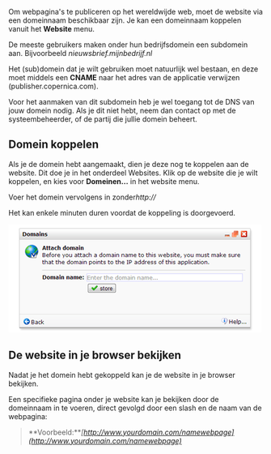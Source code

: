 Om webpagina's te publiceren op het wereldwijde web, moet de website via
een domeinnaam beschikbaar zijn. Je kan een domeinnaam koppelen vanuit
het **Website** menu.

De meeste gebruikers maken onder hun bedrijfsdomein een subdomein aan.
Bijvoorbeeld *nieuwsbrief.mijnbedrijf.nl*

Het (sub)domein dat je wilt gebruiken moet natuurlijk wel bestaan, en
deze moet middels een **CNAME** naar het adres van de applicatie
verwijzen (publisher.copernica.com).

Voor het aanmaken van dit subdomein heb je wel toegang tot de DNS van
jouw domein nodig. Als je dit niet hebt, neem dan contact op met de
systeembeheerder, of de partij die jullie domein beheert.

Domein koppelen
---------------

Als je de domein hebt aangemaakt, dien je deze nog te koppelen aan de
website. Dit doe je in het onderdeel Websites. Klik op de website die je
wilt koppelen, en kies voor **Domeinen...** in het website menu.

Voer het domein vervolgens in zonder*http://*

Het kan enkele minuten duren voordat de koppeling is doorgevoerd.

![](../images/websites-link-domain-dialog.png)

De website in je browser bekijken
---------------------------------

Nadat je het domein hebt gekoppeld kan je de website in je browser
bekijken.

Een specifieke pagina onder je website kan je bekijken door de
domeinnaam in te voeren, direct gevolgd door een slash en de naam van de
webpagina:

> \*\*Voorbeeld:\*\**[http://www.yourdomain.com/namewebpage](http://www.yourdomain.com/namewebpage)*
